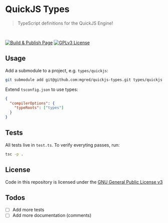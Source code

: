 # QuickJS Types

> TypeScript definitions for the QuickJS Engine!

&nbsp; <!-- Create some extra space -->

[![Build & Publish Page](https://github.com/mgred/quickjs-types/actions/workflows/build_page.yaml/badge.svg?branch=main)](https://github.com/mgred/quickjs-types/actions/workflows/build_page.yaml)
[![GPLv3 License](https://img.shields.io/badge/License-GPL%20v3-yellow.svg)](https://www.gnu.org/licenses/gpl-3.0.en.html)

## Usage

Add a submodule to a project, e.g. `types/quickjs`:

```bash
git submodule add git@github.com:mgred/quickjs-types.git types/quickjs
```

Extend `tsconfig.json` to use types:

```json
{
  "compilerOptions": {
    "typeRoots": ["types"]
  }
}
```

## Tests

All tests live in `test.ts`.
To verify everyting passes, run:

```bash
tsc -p .
```

## License

Code in this repository is licensed under the [GNU General Public License v3](https://www.gnu.org/licenses/gpl-3.0.en.html)

## Todos

- [ ] Add more tests
- [ ] Add more documentation (comments)
